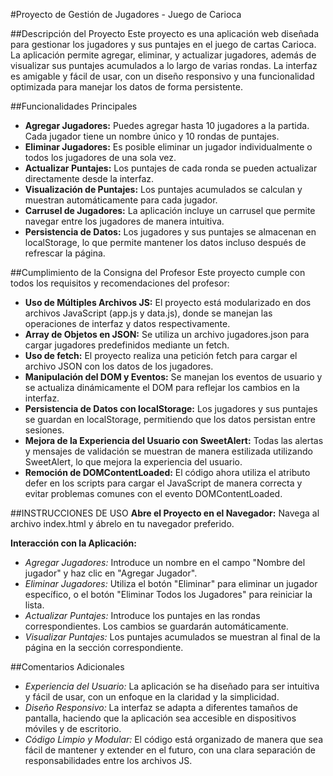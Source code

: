 #Proyecto de Gestión de Jugadores - Juego de Carioca

##Descripción del Proyecto
Este proyecto es una aplicación web diseñada para gestionar los jugadores y sus puntajes en el juego de cartas Carioca. La aplicación permite agregar, eliminar, y actualizar jugadores, además de visualizar sus puntajes acumulados a lo largo de varias rondas. La interfaz es amigable y fácil de usar, con un diseño responsivo y una funcionalidad optimizada para manejar los datos de forma persistente.

##Funcionalidades Principales
- **Agregar Jugadores:** Puedes agregar hasta 10 jugadores a la partida. Cada jugador tiene un nombre único y 10 rondas de puntajes.
- **Eliminar Jugadores:** Es posible eliminar un jugador individualmente o todos los jugadores de una sola vez.
- **Actualizar Puntajes:** Los puntajes de cada ronda se pueden actualizar directamente desde la interfaz.
- **Visualización de Puntajes:** Los puntajes acumulados se calculan y muestran automáticamente para cada jugador.
- **Carrusel de Jugadores:** La aplicación incluye un carrusel que permite navegar entre los jugadores de manera intuitiva.
- **Persistencia de Datos:** Los jugadores y sus puntajes se almacenan en localStorage, lo que permite mantener los datos incluso después de refrescar la página.

##Cumplimiento de la Consigna del Profesor
Este proyecto cumple con todos los requisitos y recomendaciones del profesor:

- **Uso de Múltiples Archivos JS:** El proyecto está modularizado en dos archivos JavaScript (app.js y data.js), donde se manejan las operaciones de interfaz y datos respectivamente.
- **Array de Objetos en JSON:** Se utiliza un archivo jugadores.json para cargar jugadores predefinidos mediante un fetch.
- **Uso de fetch:** El proyecto realiza una petición fetch para cargar el archivo JSON con los datos de los jugadores.
- **Manipulación del DOM y Eventos:** Se manejan los eventos de usuario y se actualiza dinámicamente el DOM para reflejar los cambios en la interfaz.
- **Persistencia de Datos con localStorage:** Los jugadores y sus puntajes se guardan en localStorage, permitiendo que los datos persistan entre sesiones.
- **Mejora de la Experiencia del Usuario con SweetAlert:** Todas las alertas y mensajes de validación se muestran de manera estilizada utilizando SweetAlert, lo que mejora la experiencia del usuario.
- **Remoción de DOMContentLoaded:** El código ahora utiliza el atributo defer en los scripts para cargar el JavaScript de manera correcta y evitar problemas comunes con el evento DOMContentLoaded.

##INSTRUCCIONES DE USO
**Abre el Proyecto en el Navegador:**
Navega al archivo index.html y ábrelo en tu navegador preferido.

**Interacción con la Aplicación:**

- *Agregar Jugadores:* Introduce un nombre en el campo "Nombre del jugador" y haz clic en "Agregar Jugador".
- *Eliminar Jugadores:* Utiliza el botón "Eliminar" para eliminar un jugador específico, o el botón "Eliminar Todos los Jugadores" para reiniciar la lista.
- *Actualizar Puntajes:* Introduce los puntajes en las rondas correspondientes. Los cambios se guardarán automáticamente.
- *Visualizar Puntajes:* Los puntajes acumulados se muestran al final de la página en la sección correspondiente.

##Comentarios Adicionales
- *Experiencia del Usuario:* La aplicación se ha diseñado para ser intuitiva y fácil de usar, con un enfoque en la claridad y la simplicidad.
- *Diseño Responsivo:* La interfaz se adapta a diferentes tamaños de pantalla, haciendo que la aplicación sea accesible en dispositivos móviles y de escritorio.
- *Código Limpio y Modular:* El código está organizado de manera que sea fácil de mantener y extender en el futuro, con una clara separación de responsabilidades entre los archivos JS.